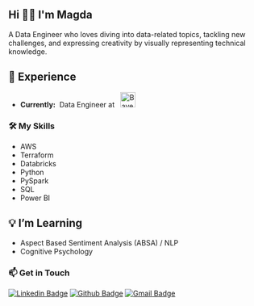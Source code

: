## Hi 👋🏼 I'm Magda

A Data Engineer who loves diving into data-related topics, tackling new challenges, and expressing creativity by visually representing technical knowledge.


## 💼 Experience

- **Currently:**&nbsp;&nbsp;Data Engineer
at &nbsp; <a href="https://www.bayer.com" target="_blank"><img src="https://upload.wikimedia.org/wikipedia/commons/f/f7/Logo_Bayer.svg" width="30px" alt="Bayer Logo" /></a>

### 🛠️ My Skills

- AWS
- Terraform
- Databricks
- Python
- PySpark
- SQL
- Power BI

## 💡 I’m Learning

- Aspect Based Sentiment Analysis (ABSA) / NLP
- Cognitive Psychology 

### 📫 Get in Touch
[![Linkedin Badge](https://img.shields.io/badge/-LinkedIn-blue?style=for-the-badge&logo=Linkedin&logoColor=white&link=https://www.linkedin.com/in/magdalena-skowerska/)](https://www.linkedin.com/in/magdalena-skowerska/)
[![Github Badge](https://img.shields.io/badge/-github-black?style=for-the-badge&labelColor=black&logo=github&logoColor=white&link=https://github.com/magdaskowerska)](https://github.com/magdaskowerska)
[![Gmail Badge](https://img.shields.io/badge/-Gmail-c14438?style=for-the-badge&logo=Gmail&logoColor=white&link=mailto:magdask3@gmail.com)](mailto:magdask3@gmail.com)

<!--
**magdaskowerska/magdaskowerska** is a ✨ _special_ ✨ repository because its `README.md` (this file) appears on your GitHub profile.

Here are some ideas to get you started:

- 🔭 I’m currently working on ...
- 🌱 I’m currently learning ...
- 👯 I’m looking to collaborate on ...
- 🤔 I’m looking for help with ...
- 💬 Ask me about ...
- 📫 How to reach me: ...
- 😄 Pronouns: ...
- ⚡ Fun fact: ...
-->
